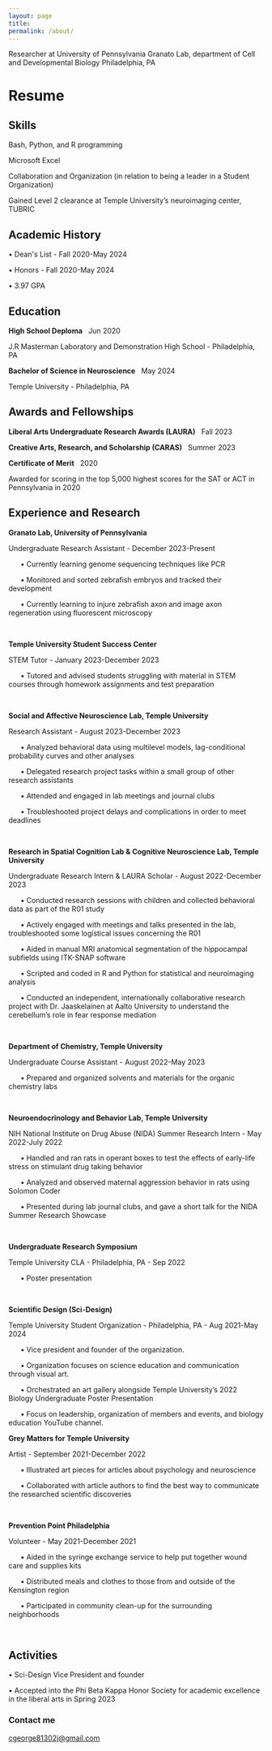 ```yaml
---
layout: page
title:  
permalink: /about/
---
```

Researcher at University of Pennsylvania Granato Lab, department of Cell and Developmental Biology Philadelphia, PA 

# Resume
## Skills  
Bash, Python, and R programming

Microsoft Excel

Collaboration and Organization (in relation to being a leader in a Student Organization)

Gained Level 2 clearance at Temple University’s neuroimaging center, TUBRIC

## Academic History 

•	Dean's List - Fall 2020-May 2024

•	Honors - Fall 2020-May 2024

•	3.97 GPA

## Education 
__High School Deploma__ &nbsp; Jun 2020

J.R Masterman Laboratory and Demonstration High School - Philadelphia, PA 

__Bachelor of Science in Neuroscience__ &nbsp; May 2024 

Temple University - Philadelphia, PA

## Awards and Fellowships 

__Liberal Arts Undergraduate Research Awards (LAURA)__ &nbsp; Fall 2023


__Creative Arts, Research, and Scholarship (CARAS)__ &nbsp; Summer 2023


__Certificate of Merit__ &nbsp; 2020

Awarded for scoring in the top 5,000 highest scores for the SAT or ACT in Pennsylvania in 2020

## Experience and Research 
__Granato Lab, University of Pennsylvania__ 

Undergraduate Research Assistant - December 2023-Present

&nbsp; &nbsp; &nbsp; • Currently learning genome sequencing techniques like PCR

&nbsp; &nbsp; &nbsp; • Monitored and sorted zebrafish embryos and tracked their development

&nbsp; &nbsp; &nbsp; • Currently learning to injure zebrafish axon and image axon regeneration using fluorescent microscopy
<p>&nbsp;</p>

__Temple University Student Success Center__

STEM Tutor - January 2023-December 2023

&nbsp; &nbsp; &nbsp; • Tutored and advised students struggling with material in STEM courses through homework assignments and test preparation
<p>&nbsp;</p>

__Social and Affective Neuroscience Lab, Temple University__

Research Assistant - August 2023-December 2023

&nbsp; &nbsp; &nbsp; • Analyzed behavioral data using multilevel models, lag-conditional probability curves and other analyses

&nbsp; &nbsp; &nbsp; • Delegated research project tasks within a small group of other research assistants

&nbsp; &nbsp; &nbsp; • Attended and engaged in lab meetings and journal clubs

&nbsp; &nbsp; &nbsp; • Troubleshooted project delays and complications in order to meet deadlines
<p>&nbsp;</p>

__Research in Spatial Cognition Lab & Cognitive Neuroscience Lab, Temple University__ 

Undergraduate Research Intern & LAURA Scholar - August 2022-December 2023

&nbsp; &nbsp; &nbsp; • Conducted research sessions with children and collected behavioral data as part of the R01 study

&nbsp; &nbsp; &nbsp; • Actively engaged with meetings and talks presented in the lab, troubleshooted some logistical issues concerning the
R01

&nbsp; &nbsp; &nbsp; • Aided in manual MRI anatomical segmentation of the hippocampal subfields using ITK-SNAP software

&nbsp; &nbsp; &nbsp; • Scripted and coded in R and Python for statistical and neuroimaging analysis

&nbsp; &nbsp; &nbsp; • Conducted an independent, internationally collaborative research project with Dr. Jaaskelainen at Aalto University to
understand the cerebellum’s role in fear response mediation

<p>&nbsp;</p>

__Department of Chemistry, Temple University__

Undergraduate Course Assistant - August 2022-May 2023

&nbsp; &nbsp; &nbsp; • Prepared and organized solvents and materials for the organic chemistry labs
<p>&nbsp;</p>

__Neuroendocrinology and Behavior Lab, Temple University__

NIH National Institute on Drug Abuse (NIDA) Summer Research Intern - May 2022-July 2022

&nbsp; &nbsp; &nbsp; • Handled and ran rats in operant boxes to test the effects of early-life stress on stimulant drug taking behavior

&nbsp; &nbsp; &nbsp; • Analyzed and observed maternal aggression behavior in rats using Solomon Coder

&nbsp; &nbsp; &nbsp; • Presented during lab journal clubs, and gave a short talk for the NIDA Summer Research Showcase
<p>&nbsp;</p>

__Undergraduate Research Symposium__

Temple University CLA - Philadelphia, PA - Sep 2022

&nbsp; &nbsp; &nbsp; •	Poster presentation 

<p>&nbsp;</p>


__Scientific Design (Sci-Design)__

Temple University Student Organization - Philadelphia, PA - Aug 2021-May 2024

&nbsp; &nbsp; &nbsp; •	Vice president and founder of the organization. 

&nbsp; &nbsp; &nbsp; •	Organization focuses on science education and communication through visual art.

&nbsp; &nbsp; &nbsp; •	Orchestrated an art gallery alongside Temple University’s 2022 Biology Undergraduate Poster Presentation

&nbsp; &nbsp; &nbsp; •	Focus on leadership, organization of members and events, and biology education YouTube channel.

__Grey Matters for Temple University__

Artist - September 2021-December 2022

&nbsp; &nbsp; &nbsp; •	Illustrated art pieces for articles about psychology and neuroscience

&nbsp; &nbsp; &nbsp; •	Collaborated with article authors to find the best way to communicate the researched scientific discoveries

<p>&nbsp;</p>


__Prevention Point Philadelphia__

Volunteer - May 2021-December 2021

&nbsp; &nbsp; &nbsp; • Aided in the syringe exchange service to help put together wound care and supplies kits

&nbsp; &nbsp; &nbsp; • Distributed meals and clothes to those from and outside of the Kensington region

&nbsp; &nbsp; &nbsp; • Participated in community clean-up for the surrounding neighborhoods

<p>&nbsp;</p>


## Activities  

•	Sci-Design Vice President and founder

• Accepted into the Phi Beta Kappa Honor Society for academic excellence in the liberal arts in Spring 2023

### Contact me

[cgeorge81302j@gmail.com](mailto:cgeorge81302j@gmail.com)

